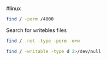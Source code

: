 #linux 

```bash
find / -perm /4000
```

Search for writebles files
```bash
find / -not -type -perm -o+w
```

```bash
find / -writable -type d 2>/dev/null
```